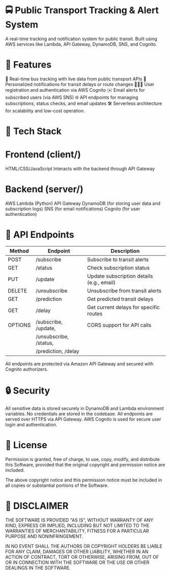 # 🚍 Public Transport Tracking & Alert System
A real-time tracking and notification system for public transit. Built using AWS services like Lambda, API Gateway, DynamoDB, SNS, and Cognito.


# 🚀 Features

🚌 Real-time bus tracking with live data from public transport APIs
🔔 Personalized notifications for transit delays or route changes
🧑‍🤝‍🧑 User registration and authentication via AWS Cognito
✉️ Email alerts for subscribed users (via AWS SNS)
🌐 API endpoints for managing subscriptions, status checks, and email updates
🛠 Serverless architecture for scalability and low-cost operation.


# 🧱 Tech Stack

# Frontend (client/)
HTML/CSS/JavaScript
Interacts with the backend through API Gateway

# Backend (server/)
AWS Lambda (Python)
API Gateway
DynamoDB (for storing user data and subscription logs)
SNS (for email notifications)
Cognito (for user authentication)


# 🚏 API Endpoints

| Method | Endpoint                  | Description                                  |
|--------|---------------------------|----------------------------------------------|
| POST   | /subscribe                | Subscribe to transit alerts                  |
| GET    | /status                   | Check subscription status                    |
| PUT    | /update                   | Update subscription details (e.g., email)    |
| DELETE | /unsubscribe              | Unsubscribe from transit alerts              |
| GET    | /prediction               | Get predicted transit delays                 |
| GET    | /delay                    | Get current delays for specific routes       |
| OPTIONS| /subscribe, /update,      | CORS support for API calls                   |          
|        |  /unsubscribe, /status,   |                                              |
|        |  /prediction, /delay      |                                              |


 All endpoints are protected via Amazon API Gateway and secured with Cognito authorizers.


# 🔒 Security

All sensitive data is stored securely in DynamoDB and Lambda environment variables.
No credentials are stored in the codebase.
All endpoints are served over HTTPS via API Gateway.
AWS Cognito is used for secure user login and authentication.


# 📄 License

Permission is granted, free of charge, to use, copy, modify, and distribute this Software, provided that the original copyright and permission notice are included.

The above copyright notice and this permission notice must be included in all copies or substantial portions of the Software.


# 📜 DISCLAIMER

THE SOFTWARE IS PROVIDED "AS IS", WITHOUT WARRANTY OF ANY KIND, EXPRESS OR IMPLIED, INCLUDING BUT NOT LIMITED TO THE WARRANTIES OF MERCHANTABILITY, FITNESS FOR A PARTICULAR PURPOSE AND NONINFRINGEMENT.

IN NO EVENT SHALL THE AUTHORS OR COPYRIGHT HOLDERS BE LIABLE FOR ANY CLAIM, DAMAGES OR OTHER LIABILITY, WHETHER IN AN ACTION OF CONTRACT, TORT OR OTHERWISE, ARISING FROM, OUT OF OR IN CONNECTION WITH THE SOFTWARE OR THE USE OR OTHER DEALINGS IN THE SOFTWARE.